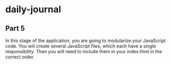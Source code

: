 # daily-journal
## Part 5

In this stage of the application, you are going to modularize your JavaScript code. You will create several JavaScript files, which each have a single responsibility. Then you will need to include them in your index.html in the correct order.
